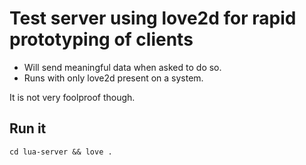 # Test server using love2d for rapid prototyping of clients

- Will send meaningful data when asked to do so.
- Runs with only love2d present on a system.

It is not very foolproof though.

## Run it

`cd lua-server && love .`